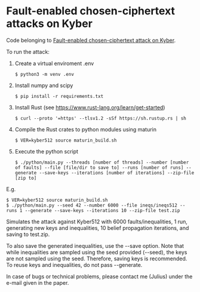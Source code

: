 # Fault-enabled chosen-ciphertext attacks on Kyber

Code belonging to [Fault-enabled chosen-ciphertext attack on Kyber](https://eprint.iacr.org/2021/1222.pdf).

To run the attack:

1. Create a virtual enviroment .env
	```
	$ python3 -m venv .env
	```
2. Install numpy and scipy
	```
	$ pip install -r requirements.txt
	```
3. Install Rust (see https://www.rust-lang.org/learn/get-started)
	```	
	$ curl --proto '=https' --tlsv1.2 -sSf https://sh.rustup.rs | sh
	```	
4. Compile the Rust crates to python modules using maturin
	```
	$ VER=kyber512 source maturin_build.sh
	```	
5. Execute the python script
	```
	$ ./python/main.py --threads [number of threads] --number [number of faults] --file [file/dir to save to] --runs [number of runs] --generate --save-keys --iterations [number of iterations] --zip-file [zip to]
	```
E.g. 

    $ VER=kyber512 source maturin_build.sh
    $ ./python/main.py --seed 42 --number 6000 --file ineqs/ineqs512 --runs 1 --generate --save-keys --iterations 10 --zip-file test.zip

Simulates the attack against Kyber512 with 6000 faults/inequalities, 1 run, generating new keys and inequalities, 10 belief propagation iterations, and saving to test.zip.

To also save the generated inequalities, use the --save option. Note that while inequalities are sampled using the seed provided (--seed), the keys are not sampled using the seed. Therefore, saving keys is recommended.
To reuse keys and inequalities, do not pass --generate.

In case of bugs or technical problems, please contact me (Julius) under the e-mail given in the paper.
	
